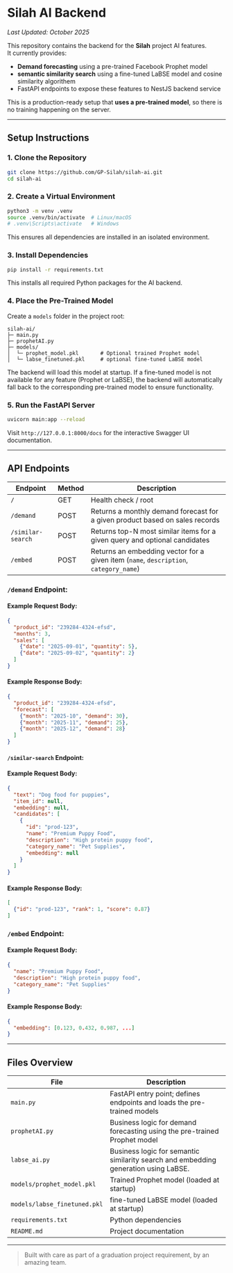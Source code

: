 # Silah AI Backend

_Last Updated: October 2025_

This repository contains the backend for the **Silah** project AI features.  
It currently provides:

- **Demand forecasting** using a pre-trained Facebook Prophet model
- **semantic similarity search** using a fine-tuned LaBSE model and cosine similarity algorithem
- FastAPI endpoints to expose these features to NestJS backend service

This is a production-ready setup that **uses a pre-trained model**, so there is no training happening on the server.

---

## Setup Instructions

### 1. Clone the Repository

```bash
git clone https://github.com/GP-Silah/silah-ai.git
cd silah-ai
```

### 2. Create a Virtual Environment

```bash
python3 -m venv .venv
source .venv/bin/activate  # Linux/macOS
# .venv\Scripts\activate   # Windows
```
This ensures all dependencies are installed in an isolated environment.

### 3. Install Dependencies

```bash
pip install -r requirements.txt
```

This installs all required Python packages for the AI backend.

### 4. Place the Pre-Trained Model

Create a `models` folder in the project root:

```arduino
silah-ai/
├─ main.py
├─ prophetAI.py
├─ models/
│  └─ prophet_model.pkl       # Optional trained Prophet model
│  └─ labse_finetuned.pkl     # optional fine-tuned LaBSE model
```

The backend will load this model at startup. If a fine-tuned model is not available for any feature (Prophet or LaBSE), the backend will automatically fall back to the corresponding pre-trained model to ensure functionality.

### 5. Run the FastAPI Server

```bash
uvicorn main:app --reload
```

Visit `http://127.0.0.1:8000/docs` for the interactive Swagger UI documentation.

---
## API Endpoints

| Endpoint               | Method | Description                                                                           |
|------------------------|--------|---------------------------------------------------------------------------------------|
| `/`                    | GET    | Health check / root                                                                   |
| `/demand`              | POST   | Returns a monthly demand forecast for a given product based on sales records          |
| `/similar-search`      | POST   | Returns top-N most similar items for a given query and optional candidates            |
| `/embed`               | POST   | Returns an embedding vector for a given item (`name`, `description`, `category_name`) |

### `/demand` Endpoint:

#### Example Request Body:

```json
{
  "product_id": "239284-4324-efsd",
  "months": 3,
  "sales": [
    {"date": "2025-09-01", "quantity": 5},
    {"date": "2025-09-02", "quantity": 2}
  ]
}
```
#### Example Response Body:

```json
{
  "product_id": "239284-4324-efsd",
  "forecast": [
    {"month": "2025-10", "demand": 30},
    {"month": "2025-11", "demand": 25},
    {"month": "2025-12", "demand": 28}
  ]
}
```

#### `/similar-search` Endpoint:

#### Example Request Body:

```json
{
  "text": "Dog food for puppies",
  "item_id": null,
  "embedding": null,
  "candidates": [
    {
      "id": "prod-123",
      "name": "Premium Puppy Food",
      "description": "High protein puppy food",
      "category_name": "Pet Supplies",
      "embedding": null
    }
  ]
}
```

#### Example Response Body:

```json
[
  {"id": "prod-123", "rank": 1, "score": 0.87}
]
```

### `/embed` Endpoint:

#### Example Request Body:

```json
{
  "name": "Premium Puppy Food",
  "description": "High protein puppy food",
  "category_name": "Pet Supplies"
}
```

#### Example Response Body:

```json
{
  "embedding": [0.123, 0.432, 0.987, ...]
}
```

---

## Files Overview

| File                         | Description                                                                         |
|------------------------------|-------------------------------------------------------------------------------------|
| `main.py`                    | FastAPI entry point; defines endpoints and loads the pre-trained models             |
| `prophetAI.py`               | Business logic for demand forecasting using the pre-trained Prophet model           |
| `labse_ai.py`                | Business logic for semantic similarity search and embedding generation using LaBSE. |
| `models/prophet_model.pkl`   | Trained Prophet model (loaded at startup)                                           |
| `models/labse_finetuned.pkl` | fine-tuned LaBSE model (loaded at startup)                                          |
| `requirements.txt`           | Python dependencies                                                                 |
| `README.md`                  | Project documentation                                                               |

---

> Built with care as part of a graduation project requirement, by an amazing team.

